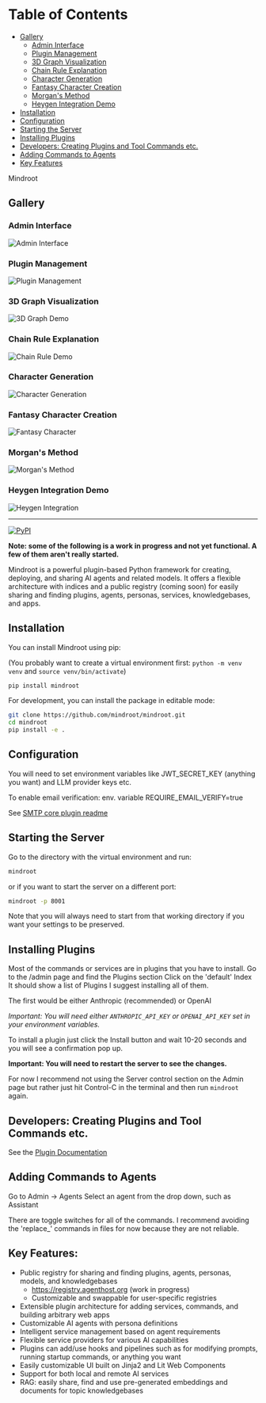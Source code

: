 
# Table of Contents
- [Gallery](#gallery)
  - [Admin Interface](#admin-interface)
  - [Plugin Management](#plugin-management)
  - [3D Graph Visualization](#3d-graph-visualization)
  - [Chain Rule Explanation](#chain-rule-explanation)
  - [Character Generation](#character-generation)
  - [Fantasy Character Creation](#fantasy-character-creation)
  - [Morgan's Method](#morgans-method)
  - [Heygen Integration Demo](#heygen-integration-demo)
- [Installation](#installation)
- [Configuration](#configuration)
- [Starting the Server](#starting-the-server)
- [Installing Plugins](#installing-plugins)
- [Developers: Creating Plugins and Tool Commands etc.](#developers-creating-plugins-and-tool-commands-etc)
- [Adding Commands to Agents](#adding-commands-to-agents)
- [Key Features](#key-features)



Mindroot

## Gallery

### Admin Interface
![Admin Interface](admin.png)

### Plugin Management
![Plugin Management](plugins.png)

### 3D Graph Visualization
![3D Graph Demo](3dgraph.gif)

### Chain Rule Explanation
![Chain Rule Demo](chainrule.gif)

### Character Generation
![Character Generation](char4.gif)

### Fantasy Character Creation
![Fantasy Character](fantasychar.gif)

### Morgan's Method
![Morgan's Method](morgan1.gif)

### Heygen Integration Demo
![Heygen Integration](heygen.gif)

---

[![PyPI](https://img.shields.io/pypi/v/mindroot)](https://pypi.org/project/mindroot/)

**Note: some of the following is a work in progress and not yet functional. A few of them aren't really started.**

Mindroot is a powerful plugin-based Python framework for creating, deploying, and sharing AI agents and related models. It offers a flexible architecture with indices and a public registry (coming soon) for easily sharing and finding plugins, agents, personas, services, knowledgebases, and apps.

Installation
------------

You can install Mindroot using pip:

(You probably want to create a virtual environment first: `python -m venv venv` and `source venv/bin/activate`)
```bash
pip install mindroot
```

For development, you can install the package in editable mode:

```bash
git clone https://github.com/mindroot/mindroot.git
cd mindroot
pip install -e .
```

Configuration
-------------

You will need to set environment variables like JWT_SECRET_KEY (anything you want) and LLM provider keys etc.

To enable email verification: env. variable REQUIRE_EMAIL_VERIFY=true

See [SMTP core plugin readme](src/mindroot/coreplugins/smtp_email/README.md)

Starting the Server
-------------------

Go to the directory with the virtual environment and run:

```bash 
mindroot
```

or if you want to start the server on a different port:
```bash
mindroot -p 8001
```

Note that you will always need to start from that working directory if you want your
settings to be preserved.


Installing Plugins
------------------

Most of the commands or services are in plugins that you have to install.
Go to the /admin page and find the Plugins section
Click on the 'default' Index
It should show a list of Plugins
I suggest installing all of them.

The first would be either Anthropic (recommended) or OpenAI

*Important: You will need either `ANTHROPIC_API_KEY` or `OPENAI_API_KEY` set in your environment variables.*

To install a plugin just click the Install button and wait 10-20 seconds and you will see a confirmation pop up.

**Important: You will need to restart the server to see the changes.**

For now I recommend not using the Server control section on the Admin page but rather just
hit Control-C in the terminal and then run `mindroot` again.


Developers: Creating Plugins and Tool Commands etc.
---------------------------------------------------

See the [Plugin Documentation](plugins.md)


Adding Commands to Agents
-------------------------

Go to Admin -> Agents
Select an agent from the drop down, such as Assistant

There are toggle switches for all of the commands. I recommend avoiding the 'replace_' commands
in files for now because they are not reliable.


Key Features:
-------------

- Public registry for sharing and finding plugins, agents, personas, models, and knowledgebases
  - https://registry.agenthost.org (work in progress)
  - Customizable and swappable for user-specific registries
- Extensible plugin architecture for adding services, commands, and building arbitrary web apps
- Customizable AI agents with persona definitions
- Intelligent service management based on agent requirements
- Flexible service providers for various AI capabilities
- Plugins can add/use hooks and pipelines such as for modifying prompts, running startup commands, or anything you want
- Easily customizable UI built on Jinja2 and Lit Web Components
- Support for both local and remote AI services
- RAG: easily share, find and use pre-generated embeddings and documents for topic knowledgebases
